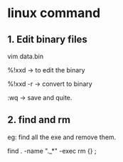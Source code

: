# linux command
## 1. Edit binary files

 vim data.bin
 
 %!xxd    -> to edit the binary
 
 %!xxd -r -> convert to binary
 
 :wq      -> save and quite.
  
## 2. find and rm

 eg: find all the exe and remove them. 
 
 find . -name "._*" -exec rm {} \;

